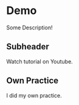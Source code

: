 # Demo

Some Description!

## Subheader

Watch tutorial on Youtube.

## Own Practice

I did my own practice.